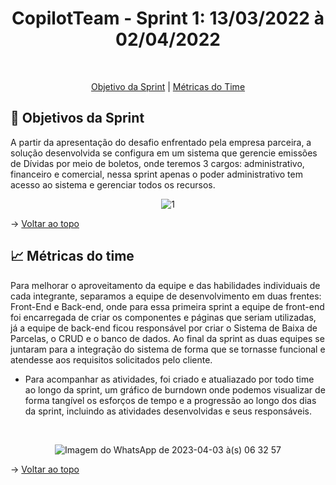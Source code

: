 
<h1 align="center"> CopilotTeam - Sprint 1: 13/03/2022 à 02/04/2022 </h1>

            
<br id="topo">
<p align="center">
    <a href="#objetivo">Objetivo da Sprint</a>  |  
    <a href="#metrica">Métricas do Time</a>
</p>

<span id="objetivo">

## :dart: Objetivos da Sprint
A partir da apresentação do desafio enfrentado pela empresa parceira, a solução desenvolvida se configura em um sistema que gerencie emissões de Dívidas por meio de boletos, onde teremos 3 cargos: administrativo, financeiro e comercial, nessa sprint apenas o poder administrativo tem acesso ao sistema e gerenciar todos os recursos.

<div align="center">

![1](https://user-images.githubusercontent.com/79495727/229496439-575d7342-348d-48e9-963c-5af85ea1dd6d.png)

</div>

→ [Voltar ao topo](#topo)

<span id="metrica">

## :chart_with_upwards_trend: Métricas do time
Para melhorar o aproveitamento da equipe e das habilidades individuais de cada integrante, separamos a equipe de desenvolvimento em duas frentes: Front-End e Back-end, onde para essa primeira sprint a equipe de front-end foi encarregada de criar os componentes e páginas que seriam utilizadas, já a equipe de back-end ficou responsável por criar o Sistema de Baixa de Parcelas, o CRUD e o banco de dados. Ao final da sprint as duas equipes se juntaram para a integração do sistema de forma que se tornasse funcional e atendesse aos requisitos solicitados pelo cliente.

- Para acompanhar as atividades, foi criado e atualiazado por todo time ao longo da sprint, um gráfico de burndown onde podemos visualizar de forma tangível os esforços de tempo e a progressão ao longo dos dias da sprint, incluindo as atividades desenvolvidas e seus responsáveis.

<br>
<div align="center">
            
![Imagem do WhatsApp de 2023-04-03 à(s) 06 32 57](https://user-images.githubusercontent.com/79495727/229497703-7d4ede1c-d120-4c24-bffe-1015d0a18a41.jpg)

</div>

    
→ [Voltar ao topo](#topo)